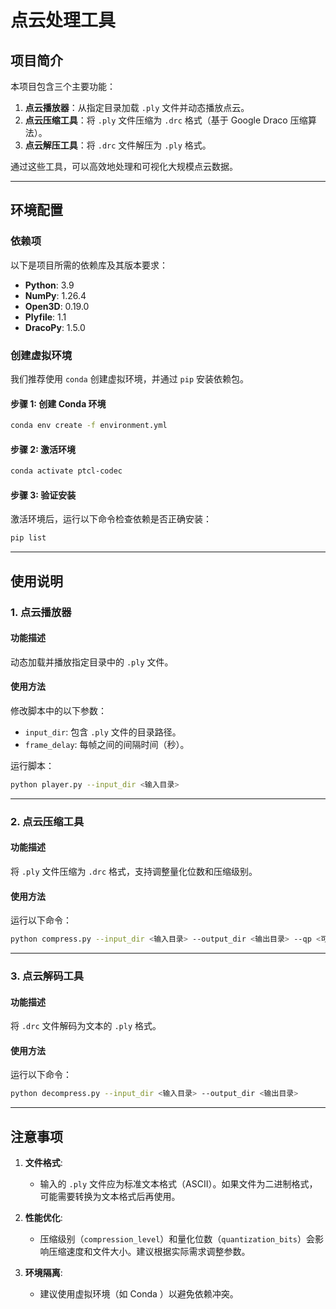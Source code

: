 # 点云处理工具

## 项目简介
本项目包含三个主要功能：
1. **点云播放器**：从指定目录加载 `.ply` 文件并动态播放点云。
2. **点云压缩工具**：将 `.ply` 文件压缩为 `.drc` 格式（基于 Google Draco 压缩算法）。
3. **点云解压工具**：将 `.drc` 文件解压为 `.ply` 格式。

通过这些工具，可以高效地处理和可视化大规模点云数据。

---

## 环境配置

### 依赖项
以下是项目所需的依赖库及其版本要求：
- **Python**: 3.9
- **NumPy**: 1.26.4
- **Open3D**: 0.19.0
- **Plyfile**: 1.1
- **DracoPy**: 1.5.0

### 创建虚拟环境
我们推荐使用 `conda` 创建虚拟环境，并通过 `pip` 安装依赖包。

#### 步骤 1: 创建 Conda 环境
```bash
conda env create -f environment.yml
```

#### 步骤 2: 激活环境
```bash
conda activate ptcl-codec
```

#### 步骤 3: 验证安装
激活环境后，运行以下命令检查依赖是否正确安装：
```bash
pip list
```

---

## 使用说明

### 1. 点云播放器
#### 功能描述
动态加载并播放指定目录中的 `.ply` 文件。

#### 使用方法
修改脚本中的以下参数：
- `input_dir`: 包含 `.ply` 文件的目录路径。
- `frame_delay`: 每帧之间的间隔时间（秒）。

运行脚本：
```bash
python player.py --input_dir <输入目录>
```

---

### 2. 点云压缩工具
#### 功能描述
将 `.ply` 文件压缩为 `.drc` 格式，支持调整量化位数和压缩级别。

#### 使用方法
运行以下命令：
```bash
python compress.py --input_dir <输入目录> --output_dir <输出目录> --qp <可选的量化位数> --cl <可选的压缩级别>
```

---

### 3. 点云解码工具
#### 功能描述
将 `.drc` 文件解码为文本的 `.ply` 格式。

#### 使用方法
运行以下命令：
```bash
python decompress.py --input_dir <输入目录> --output_dir <输出目录>
```

---

## 注意事项

1. **文件格式**:
   - 输入的 `.ply` 文件应为标准文本格式（ASCII）。如果文件为二进制格式，可能需要转换为文本格式后再使用。

2. **性能优化**:
   - 压缩级别（`compression_level`）和量化位数（`quantization_bits`）会影响压缩速度和文件大小。建议根据实际需求调整参数。

3. **环境隔离**:
   - 建议使用虚拟环境（如 Conda ）以避免依赖冲突。
